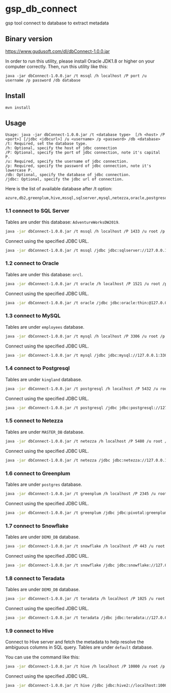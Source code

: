 # gsp_db_connect
gsp tool connect to database to extract metadata


## Binary version
https://www.gudusoft.com/dl/dbConnect-1.0.0.jar

In order to run this utility, please install Oracle JDK1.8 or higher on your computer correctly.
Then, run this utility like this:

```
java -jar dbConnect-1.0.0.jar /t mssql /h localhost /P port /u username /p password /db database  
```

## Install
```
mvn install 
```

## Usage
```
Usage: java -jar dbConnect-1.0.0.jar /t <database type>  [/h <host> /P <port>] [/jdbc <jdbcurl>] /u <username> /p <password> /db <database>
/t: Required, set the database type.
/h: Optional, specify the host of jdbc connection
/P: Optional, specify the port of jdbc connection, note it's capital P.
/u: Required, specify the username of jdbc connection.
/p: Required, specify the password of jdbc connection, note it's lowercase P.
/db: Optional, specify the database of jdbc connection.
/jdbc: Optional, specify the jdbc url of connection.
```


Here is the list of available database after /t option:
```
azure,db2,greenplum,hive,mssql,sqlserver,mysql,netezza,oracle,postgresql,postgres,redshift,snowflake,teradata
```



### 1.1 connect to SQL Server
Tables are under this database: `AdventureWorksDW2019`.

```sh
java -jar dbConnect-1.0.0.jar /t mssql /h localhost /P 1433 /u root /p password /db AdventureWorksDW2019  
```

Connect using the specified JDBC URL.

```sh
java -jar dbConnect-1.0.0.jar /t mssql /jdbc jdbc:sqlserver://127.0.0.1:1433;DatabaseName=AdventureWorksDW2019  /u root /p password 
```

### 1.2 connect to Oracle
Tables are under this database: `orcl`.

```sh
java -jar dbConnect-1.0.0.jar /t oracle /h localhost /P 1521 /u root /p password /db orcl 
```

Connect using the specified JDBC URL.

```sh
java -jar dbConnect-1.0.0.jar /t oracle /jdbc jdbc:oracle:thin:@127.0.0.1:1521/orcl /u root /p password
```

### 1.3 connect to MySQL
Tables are under `employees` database.

```sh
java -jar dbConnect-1.0.0.jar /t mysql /h localhost /P 3306 /u root /p password /db employees  
```

Connect using the specified JDBC URL.

```sh
java -jar dbConnect-1.0.0.jar /t mysql /jdbc jdbc:mysql://127.0.0.1:3306/employees  /u root /p password   
```

### 1.4 connect to Postgresql
Tables are under `kingland` database.

```sh
java -jar dbConnect-1.0.0.jar /t postgresql /h localhost /P 5432 /u root /p password /db kingland  
```

Connect using the specified JDBC URL.

```sh
java -jar dbConnect-1.0.0.jar /t postgresql /jdbc jdbc:postgresql://127.0.0.1:5432/kingland  /u root /p password   
```

### 1.5 connect to Netezza
Tables are under `MASTER_DB` database.

```sh
java -jar dbConnect-1.0.0.jar /t netezza /h localhost /P 5480 /u root /p password /db MASTER_DB  
```

Connect using the specified JDBC URL.

```sh
java -jar dbConnect-1.0.0.jar /t netezza /jdbc jdbc:netezza://127.0.0.1:5480/MASTER_DB  /u root /p password   
```

### 1.6 connect to Greenplum
Tables are under `postgres` database.

```sh
java -jar dbConnect-1.0.0.jar /t greenplum /h localhost /P 2345 /u root /p password /db postgres  
```

Connect using the specified JDBC URL.

```sh
java -jar dbConnect-1.0.0.jar /t greenplum /jdbc jdbc:pivotal:greenplum://127.0.0.1:2345;DatabaseName=postgres  /u root /p password   
```

### 1.7 connect to Snowflake
Tables are under `DEMO_DB` database.

```sh
java -jar dbConnect-1.0.0.jar /t snowflake /h localhost /P 443 /u root /p password /db DEMO_DB  
```

Connect using the specified JDBC URL.

```sh
java -jar dbConnect-1.0.0.jar /t snowflake /jdbc jdbc:snowflake://127.0.0.1:443?db=DEMO_DB  /u root /p password   
```

### 1.8 connect to Teradata
Tables are under `DEMO_DB` database.

```sh
java -jar dbConnect-1.0.0.jar /t teradata /h localhost /P 1025 /u root /p password /db DEMO_DB  
```

Connect using the specified JDBC URL.

```sh
java -jar dbConnect-1.0.0.jar /t teradata /jdbc jdbc:teradata://127.0.0.1:1025/DEMO_DB  /u root /p password   
```

### 1.9 connect to Hive
Connect to Hive server and fetch the metadata to help resolve the ambiguous columns in SQL query.
Tables are under `default` database.

You can use the command like this:
```sh
java -jar dbConnect-1.0.0.jar /t hive /h localhost /P 10000 /u root /p password /db default  
```
Connect using the specified JDBC URL.

```sh
java -jar dbConnect-1.0.0.jar /t hive /jdbc jdbc:hive2://localhost:10000/default /u root /p password  
```

